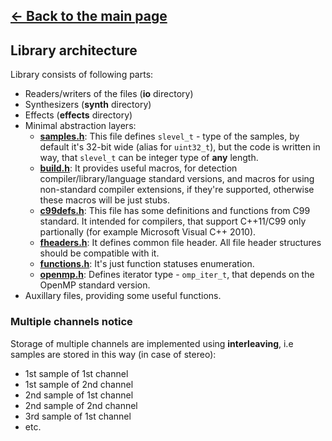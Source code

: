## [<- Back to the main page](Main.md)

## Library architecture

Library consists of following parts:
- Readers/writers of the files  (**io** directory)
- Synthesizers (**synth** directory)
- Effects (**effects** directory)
- Minimal abstraction layers:
  - **[samples.h](../samples.h)**: This file defines <code>slevel_t</code> - type of the samples, by default it's 32-bit wide (alias for <code>uint32_t</code>), but the code is written in way, that <code>slevel_t</code> can be integer type of **any** length.
  - **[build.h](../build.h)**: It provides useful macros, for detection compiler/library/language standard versions, and macros for using non-standard compiler extensions, if they're supported, otherwise these macros will be just stubs.
  - **[c99defs.h](../c99defs.h)**: This file has some definitions and functions from C99 standard. It intended for compilers, that support C++11/C99 only partionally (for example Microsoft Visual C++ 2010).
  - **[fheaders.h](../io/fheaders.h)**: It defines common file header. All file header structures should be compatible with it.
  - **[functions.h](../functions.h)**: It's just function statuses enumeration.
  - **[openmp.h](../openmp.h)**: Defines iterator type - <code>omp_iter_t</code>, that depends on the OpenMP standard version.
- Auxillary files, providing some useful functions.

### Multiple channels notice
Storage of multiple channels are implemented using **interleaving**,
i.e samples are stored in this way (in case of stereo):
- 1st sample of 1st channel
- 1st sample of 2nd channel
- 2nd sample of 1st channel
- 2nd sample of 2nd channel
- 3rd sample of 1st channel
- etc.
